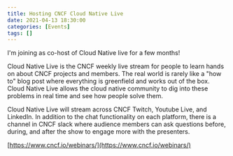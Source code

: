 ```yaml
---
title: Hosting CNCF Cloud Native Live
date: 2021-04-13 18:30:00
categories: [Events]
tags: []
---
```


I'm joining as co-host of Cloud Native live for a few months!

Cloud Native Live is the CNCF weekly live stream for people to learn hands on about CNCF projects and members. The real world is rarely like a "how to" blog post where everything is greenfield and works out of the box. Cloud Native Live allows the cloud native community to dig into these problems in real time and see how people solve them.

Cloud Native Live will stream across CNCF Twitch, Youtube Live, and LinkedIn. In addition to the chat functionality on each platform, there is a channel in CNCF slack where audience members can ask questions before, during, and after the show to engage more with the presenters.

[https://www.cncf.io/webinars/](https://www.cncf.io/webinars/)
